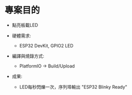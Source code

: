# 專案目的

- 點亮板載LED



- 硬體需求:
  - ESP32 DevKit, GPIO2 LED
- 編譯與燒錄方式:
  - PlatformIO -> Build/Upload
- 成果:
  - LED每秒閃爍一次，序列埠輸出 "ESP32 Blinky Ready"
